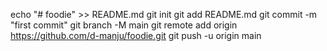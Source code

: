 echo "# foodie" >> README.md
git init
git add README.md
git commit -m "first commit"
git branch -M main
git remote add origin https://github.com/d-manju/foodie.git
git push -u origin main
